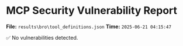 # MCP Security Vulnerability Report
**File:** `results\bro\tool_definitions.json`
**Time:** `2025-06-21 04:15:47`

✅ No vulnerabilities detected.
